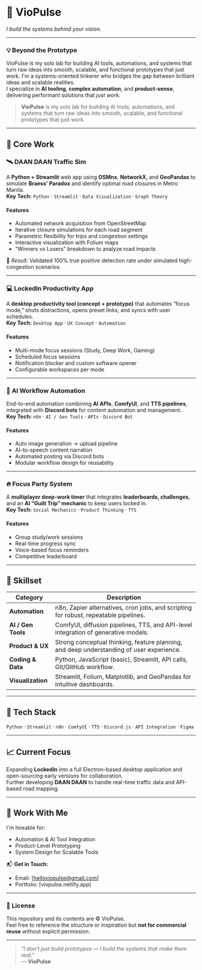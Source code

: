 # 🚀 VioPulse  
*I build the systems behind your vision.*

---

### 💡 Beyond the Prototype  
VioPulse is my solo lab for building AI tools, automations, and systems that turn raw ideas into smooth, scalable, and functional prototypes that just work.
I'm a systems-oriented tinkerer who bridges the gap between brilliant ideas and scalable realities.  
I specialize in **AI tooling**, **complex automation**, and **product-sense**, delivering performant solutions that *just work.*

> **VioPulse** is my solo lab for building AI tools, automations, and systems that turn raw ideas into smooth, scalable, and functional prototypes that just work.

---

## 🧠 Core Work  

### 🛰️ **DAAN DAAN Traffic Sim**  
A **Python + Streamlit** web app using **OSMnx**, **NetworkX**, and **GeoPandas** to simulate **Braess’ Paradox** and identify optimal road closures in Metro Manila.  
**Key Tech:** `Python` · `Streamlit` · `Data Visualization` · `Graph Theory`  

#### Features  
- Automated network acquisition from OpenStreetMap  
- Iterative closure simulations for each road segment  
- Parametric flexibility for trips and congestion settings  
- Interactive visualization with Folium maps  
- “Winners vs Losers” breakdown to analyze road impacts  

📄 *Result:* Validated 100% true positive detection rate under simulated high-congestion scenarios.

---

### 💻 **LockedIn Productivity App**  
A **desktop productivity tool (concept + prototype)** that automates “focus mode,” shuts distractions, opens preset links, and syncs with user schedules.  
**Key Tech:** `Desktop App` · `UX Concept` · `Automation`  

#### Features  
- Multi-mode focus sessions (Study, Deep Work, Gaming)  
- Scheduled focus sessions  
- Notification blocker and custom software opener  
- Configurable workspaces per mode  

---

### 🤖 **AI Workflow Automation**  
End-to-end automation combining **AI APIs**, **ComfyUI**, and **TTS pipelines**, integrated with **Discord bots** for content automation and management.  
**Key Tech:** `n8n` · `AI / Gen Tools` · `APIs` · `Discord Bot`  

#### Features  
- Auto image generation → upload pipeline  
- AI-to-speech content narration  
- Automated posting via Discord bots  
- Modular workflow design for reusability  

---

### 🔥 **Focus Party System**  
A **multiplayer deep-work timer** that integrates **leaderboards, challenges**, and an **AI “Guilt Trip” mechanic** to keep users locked in.  
**Key Tech:** `Social Mechanics` · `Product Thinking` · `TTS`  

#### Features  
- Group study/work sessions  
- Real-time progress sync  
- Voice-based focus reminders  
- Competitive leaderboard  

---

## 🧩 Skillset  

| Category | Description |
|-----------|--------------|
| **Automation** | n8n, Zapier alternatives, cron jobs, and scripting for robust, repeatable pipelines. |
| **AI / Gen Tools** | ComfyUI, diffusion pipelines, TTS, and API-level integration of generative models. |
| **Product & UX** | Strong conceptual thinking, feature planning, and deep understanding of user experience. |
| **Coding & Data** | Python, JavaScript (basic), Streamlit, API calls, Git/GitHub workflow. |
| **Visualization** | Streamlit, Folium, Matplotlib, and GeoPandas for intuitive dashboards. |

---

## 🧰 Tech Stack
`Python` · `Streamlit` · `n8n` · `ComfyUI` · `TTS` · `Discord.js` · `API Integration` · `Figma`  

---

## 📈 Current Focus  
Expanding **LockedIn** into a full Electron-based desktop application and open-sourcing early versions for collaboration.  
Further developing **DAAN DAAN** to handle real-time traffic data and API-based road mapping.

---

## 🤝 Work With Me  
I'm hireable for:  
- Automation & AI Tool Integration  
- Product-Level Prototyping  
- System Design for Scalable Tools  

📬 **Get in Touch:**  
- Email: [helloviopulse@gmail.com]  
- Portfolio: [viopulse.netlify.app)  

---

### 🧾 License  
This repository and its contents are © VioPulse.  
Feel free to reference the structure or inspiration but **not for commercial reuse** without explicit permission.

---

> *"I don’t just build prototypes — I build the systems that make them real."*  
> — **VioPulse**
